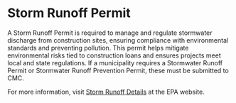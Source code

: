 # Storm Runoff Permit

A Storm Runoff Permit is required to manage and regulate stormwater discharge from construction sites, ensuring compliance with environmental standards and preventing pollution. This permit helps mitigate environmental risks tied to construction loans and ensures projects meet local and state regulations. If a municipality requires a Stormwater Runoff Permit or Stormwater Runoff Prevention Permit, these must be submitted to CMC.

For more information, visit [Storm Runoff Details](https://www.epa.gov/npdes/stormwater-discharges-construction-activities) at the EPA website.
